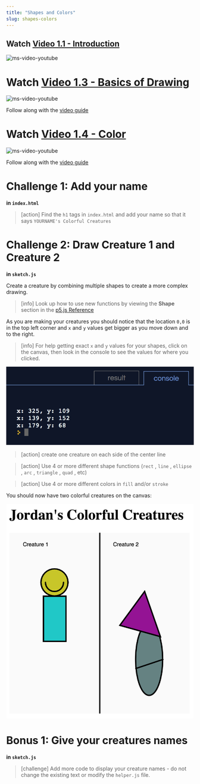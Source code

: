 ```yaml
---
title: "Shapes and Colors"
slug: shapes-colors
---
```


## Watch [Video 1.1 - Introduction](https://www.youtube.com/watch?v=8j0UDiN7my4)

![ms-video-youtube](https://www.youtube.com/watch?v=8j0UDiN7my4)

# Watch [Video 1.3 - Basics of Drawing](https://www.youtube.com/watch?v=D1ELEeIs0j8)

![ms-video-youtube](https://www.youtube.com/watch?v=D1ELEeIs0j8)

Follow along with the [video guide](https://repl.it/@MakeSchoolRAMP/p5js-Video-Guide-13-Shapes-and-Drawing)

# Watch [Video 1.4 - Color](https://www.youtube.com/watch?v=9mucjcrhFcM)

![ms-video-youtube](https://www.youtube.com/watch?v=9mucjcrhFcM)

Follow along with the [video guide](https://repl.it/@MakeSchoolRAMP/p5js-Video-Guide-14-Color)

# Challenge 1: Add your name

**in `index.html`**

> [action]
> Find the `h1` tags in `index.html` and add your name so that it says `YOURNAME's Colorful Creatures`
>

# Challenge 2: Draw Creature 1 and Creature 2

**in `sketch.js`**

Create a creature by combining multiple shapes to create a more complex drawing.

> [info]
> Look up how to use new functions by viewing the **Shape** section in the [p5.js Reference](https://p5js.org/reference/)
>

As you are making your creatures you should notice that the location `0,0` is in the top left corner and `x` and `y` values get bigger as you move down and to the right.

> [info]
> For help getting exact `x` and `y` values for your shapes, click on the canvas, then look in the console to see the values for where you clicked.
>

![getting x y values](assets/get_x_y_values.png "Get x and y values in the console")

> [action]
> create one creature on each side of the center line
>

<!--  -->

> [action]
> Use 4 or more different shape functions (`rect` , `line` , `ellipse` , `arc` , `triangle` , `quad` , etc)
>

<!--  -->

> [action]
> Use 4 or more different colors in `fill` and/or `stroke`
>

You should now have two colorful creatures on the canvas:

![example creatures](assets/example.png "example creatures")

# Bonus 1: Give your creatures names

**in `sketch.js`**

> [challenge]
> Add more code to display your creature names - do not change the existing text or modify the `helper.js` file.
>
